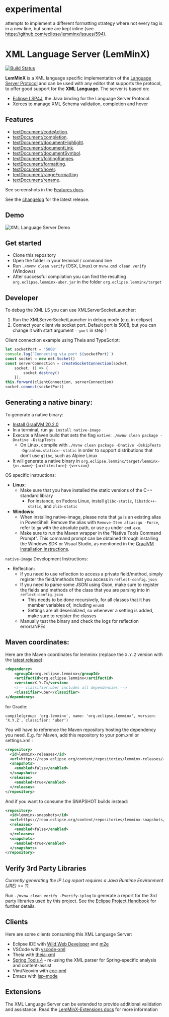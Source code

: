 **experimental**
================

attempts to implement a different formatting strategy where not every tag is in a new line, but some are kept inline (see https://github.com/eclipse/lemminx/issues/594).

XML Language Server (LemMinX)
===========================
[![Build Status](https://ci.eclipse.org/lemminx/buildStatus/icon?job=lemminx%2Fmaster)](https://ci.eclipse.org/lemminx/job/lemminx/job/master/)

**LemMinX** is a XML language specific implementation of the [Language Server Protocol](https://github.com/Microsoft/language-server-protocol)
and can be used with any editor that supports the protocol, to offer good support for the **XML Language**. The server is based on:

 * [Eclipse LSP4J](https://github.com/eclipse/lsp4j), the Java binding for the Language Server Protocol.
 * Xerces to manage XML Schema validation, completion and hover

Features
--------------

* [textDocument/codeAction](https://microsoft.github.io/language-server-protocol/specification#textDocument_codeAction).
* [textDocument/completion](https://microsoft.github.io/language-server-protocol/specification#textDocument_completion).
* [textDocument/documentHighlight](https://microsoft.github.io/language-server-protocol/specification#textDocument_documentHighlight).
* [textDocument/documentLink](https://microsoft.github.io/language-server-protocol/specification#textDocument_documentLink).
* [textDocument/documentSymbol](https://microsoft.github.io/language-server-protocol/specification#textDocument_documentSymbol).
* [textDocument/foldingRanges](https://microsoft.github.io/language-server-protocol/specification#textDocument_foldingRange).
* [textDocument/formatting](https://microsoft.github.io/language-server-protocol/specification#textDocument_formatting).
* [textDocument/hover](https://microsoft.github.io/language-server-protocol/specification#textDocument_hover).
* [textDocument/rangeFormatting](https://microsoft.github.io/language-server-protocol/specification#textDocument_rangeFormatting)
* [textDocument/rename](https://microsoft.github.io/language-server-protocol/specification#textDocument_rename).

See screenshots in the [Features docs](./docs/Features.md).

See the [changelog](CHANGELOG.md) for the latest release.


Demo
--------------

![XML Language Server Demo](docs/images/XMLLanguageServerDemo.gif)

Get started
--------------
* Clone this repository
* Open the folder in your terminal / command line
* Run `./mvnw clean verify` (OSX, Linux) or `mvnw.cmd clean verify` (Windows)
* After successful compilation you can find the resulting `org.eclipse.lemminx-uber.jar` in the folder `org.eclipse.lemminx/target`

Developer
--------------

To debug the XML LS you can use XMLServerSocketLauncher:

1. Run the XMLServerSocketLauncher in debug mode (e.g. in eclipse)
2. Connect your client via socket port. Default port is 5008, but you can change it with start argument `--port` in step 1

Client connection example using Theia and TypeScript:

```js
let socketPort = '5008'
console.log(`Connecting via port ${socketPort}`)
const socket = new net.Socket()
const serverConnection = createSocketConnection(socket,
    socket, () => {
        socket.destroy()
    });
this.forward(clientConnection, serverConnection)
socket.connect(socketPort)
```

Generating a native binary:
---------------------------------
To generate a native binary:
- [Install GraalVM 20.2.0](https://www.graalvm.org/docs/getting-started/#install-graalvm)
- In a terminal, run `gu install native-image`
- Execute a Maven build that sets the flag `native`: `./mvnw clean package -Dnative -DskipTests`
  - On Linux, compile with `./mvnw clean package -Dnative -DskipTests -Dgraalvm.static=--static`
    in order to support distributions that don't use `glibc`, such as Alpine Linux
- It will generate a native binary in `org.eclipse.lemminx/target/lemminx-{os.name}-{architecture}-{version}`

OS specific instructions:
- __Linux__:
  - Make sure that you have installed the static versions of the C++ standard library
    - For instance, on Fedora Linux, install `glibc-static`, `libstdc++-static`, and `zlib-static`
- __Windows__:
  - When installing native-image, please note that `gu` is an existing alias in PowerShell.
  Remove the alias with `Remove-Item alias:gu -Force`, refer to `gu` with the absolute path, or use `gu` under `cmd.exe`.
  - Make sure to run the Maven wrapper in the "Native Tools Command Prompt".
  This command prompt can be obtained through installing the Windows SDK or Visual Studio, as
  mentioned in the [GraalVM installation instructions](https://www.graalvm.org/docs/getting-started-with-graalvm/windows/).

`native-image` Development Instructions:
- Reflection:
  - If you need to use reflection to access a private field/method, simply register the field/methods that you access in `reflect-config.json`
  - If you need to parse some JSON using Gson, make sure to register the fields and methods of the class that you are parsing into in `reflect-config.json`
    - This needs to be done recursively, for all classes that it has member variables of, including `enum`s
    - Settings are all deserialized, so whenever a setting is added, make sure to register the classes
  - Manually test the binary and check the logs for reflection errors/NPEs

Maven coordinates:
------------------

Here are the Maven coordinates for lemminx (replace the `X.Y.Z` version with the [latest release](https://repo.eclipse.org/content/repositories/lemminx-releases)):
```xml
<dependency>
    <groupId>org.eclipse.lemminx</groupId>
    <artifactId>org.eclipse.lemminx</artifactId>
    <version>X.Y.Z</version>
    <!-- classifier:uber includes all dependencies -->
    <classifier>uber</classifier>
</dependency>
```

for Gradle:
```
compile(group: 'org.lemminx', name: 'org.eclipse.lemminx', version: 'X.Y.Z', classifier: 'uber')
```

You will have to reference the Maven repository hosting the dependency you need. E.g. for Maven, add this repository to your pom.xml or settings.xml :
```xml
<repository>
  <id>lemminx-releases</id>
  <url>https://repo.eclipse.org/content/repositories/lemminx-releases/</url>
  <snapshots>
    <enabled>false</enabled>
  </snapshots>
  <releases>
    <enabled>true</enabled>
  </releases>
</repository>
```

And if you want to consume the SNAPSHOT builds instead:
```xml
<repository>
  <id>lemminx-snapshots</id>
  <url>https://repo.eclipse.org/content/repositories/lemminx-snapshots/</url>
  <releases>
    <enabled>false</enabled>
  </releases>
  <snapshots>
    <enabled>true</enabled>
  </snapshots>
</repository>
```

Verify 3rd Party Libraries
----------------------------

_Currently generating the IP Log report requires a Java Runtime Environment (JRE) >= 11._

Run `./mvnw clean verify -Pverify-iplog` to generate a report for the 3rd party libraries used by this project. See the [Eclipse Project Handbook](https://www.eclipse.org/projects/handbook/#ip-license-tool) for further details.


Clients
-------

Here are some clients consuming this XML Language Server:

 * Eclipse IDE with [Wild Web Developer](https://github.com/eclipse/wildwebdeveloper) and [m2e](https://www.eclipse.org/m2e/)
 * VSCode with [vscode-xml](https://github.com/redhat-developer/vscode-xml)
 * Theia with [theia-xml](https://github.com/theia-ide/theia-xml-extension)
 * [Spring Tools 4](https://github.com/spring-projects/sts4) - re-using the XML parser for Spring-specific analysis and content-assist
 * Vim/Neovim with [coc-xml](https://github.com/fannheyward/coc-xml)
 * Emacs with [lsp-mode](https://github.com/emacs-lsp/lsp-mode)


Extensions
----------

The XML Language Server can be extended to provide additional validation and assistance. Read the [LemMinX-Extensions docs](./docs/LemMinX-Extensions.md) for more information
